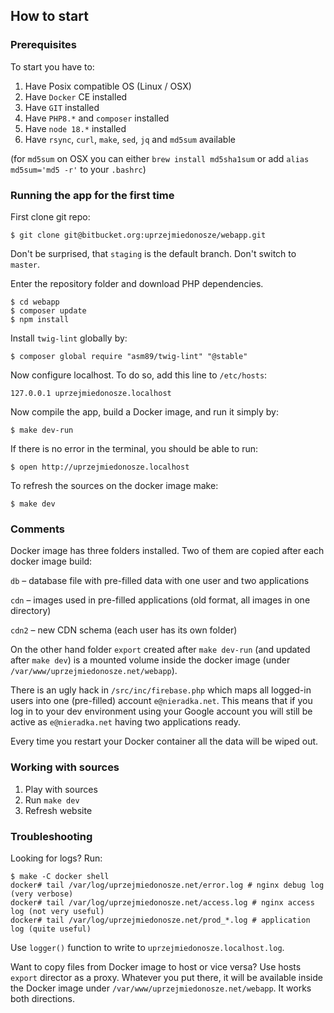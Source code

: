 ## How to start

### Prerequisites

To start you have to:

1. Have Posix compatible OS (Linux / OSX)
2. Have `Docker` CE installed
3. Have `GIT` installed
4. Have `PHP8.*` and `composer` installed
5. Have `node 18.*` installed
5. Have `rsync`, `curl`, `make`, `sed`, `jq` and `md5sum` available

(for `md5sum` on OSX you can either `brew install md5sha1sum` or add `alias md5sum='md5 -r'` to your `.bashrc`)

### Running the app for the first time

First clone git repo:

```
$ git clone git@bitbucket.org:uprzejmiedonosze/webapp.git
```

Don't be surprised, that `staging` is the default branch. Don't switch to `master`.

Enter the repository folder and download PHP dependencies.

```
$ cd webapp
$ composer update
$ npm install
```

Install `twig-lint` globally by:

```
$ composer global require "asm89/twig-lint" "@stable"
```

Now configure localhost. To do so, add this line to `/etc/hosts`:

```
127.0.0.1 uprzejmiedonosze.localhost
```

Now compile the app, build a Docker image, and run it simply by:

```
$ make dev-run
```

If there is no error in the terminal, you should be able to run:

```
$ open http://uprzejmiedonosze.localhost
```

To refresh the sources on the docker image make:

```
$ make dev
```

### Comments

Docker image has three folders installed. Two of them are copied after each docker image build:

`db` – database file with pre-filled data with one user and two applications

`cdn` – images used in pre-filled applications (old format, all images in one directory)

`cdn2` – new CDN schema (each user has its own folder)

On the other hand folder `export` created after `make dev-run` (and updated after `make dev`) is a mounted volume inside the docker image (under `/var/www/uprzejmiedonosze.net/webapp`).

There is an ugly hack in `/src/inc/firebase.php` which maps all logged-in users into one (pre-filled) account `e@nieradka.net`. This means that if you log in to your dev environment using your Google account you will still be active as `e@nieradka.net` having two applications ready.

Every time you restart your Docker container all the data will be wiped out.

### Working with sources

1. Play with sources
2. Run `make dev`
3. Refresh website

### Troubleshooting 

Looking for logs? Run:

```
$ make -C docker shell
docker# tail /var/log/uprzejmiedonosze.net/error.log # nginx debug log (very verbose)
docker# tail /var/log/uprzejmiedonosze.net/access.log # nginx access log (not very useful)
docker# tail /var/log/uprzejmiedonosze.net/prod_*.log # application log (quite useful)
```

Use `logger()` function to write to `uprzejmiedonosze.localhost.log`.

Want to copy files from Docker image to host or vice versa? Use hosts `export` director as a proxy. Whatever you put there, it will be available inside the Docker image under `/var/www/uprzejmiedonosze.net/webapp`. It works both directions.